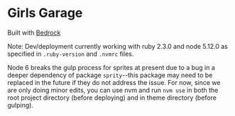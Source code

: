 # Girls Garage
Built with [Bedrock](https://roots.io/bedrock/)

Note: Dev/deployment currently working with ruby 2.3.0 and node 5.12.0 as specified in `.ruby-version` and `.nvmrc` files.  

Node 6 breaks the gulp process for sprites at present due to a bug in a deeper dependency of package `sprity`--this package may need to be replaced in the future if they do not address the issue.  For now, since we are only doing minor edits, you can use nvm and run `nvm use` in both the root project directory (before deploying) and in theme directory (before gulping).
